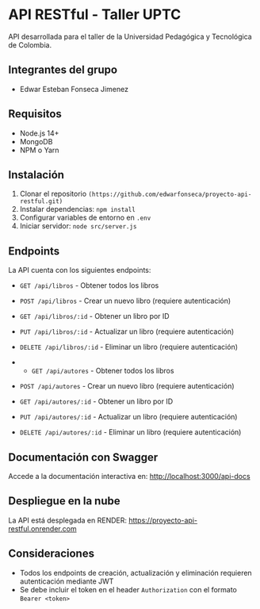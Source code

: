 # API RESTful - Taller UPTC

API desarrollada para el taller de la Universidad Pedagógica y Tecnológica de Colombia.

## Integrantes del grupo
- Edwar Esteban Fonseca Jimenez


## Requisitos
- Node.js 14+
- MongoDB
- NPM o Yarn

## Instalación
1. Clonar el repositorio `(https://github.com/edwarfonseca/proyecto-api-restful.git)`
2. Instalar dependencias: `npm install`
3. Configurar variables de entorno en `.env`
4. Iniciar servidor: `node src/server.js`

## Endpoints

La API cuenta con los siguientes endpoints:

- `GET /api/libros` - Obtener todos los libros
- `POST /api/libros` - Crear un nuevo libro (requiere autenticación)
- `GET /api/libros/:id` - Obtener un libro por ID
- `PUT /api/libros/:id` - Actualizar un libro (requiere autenticación)
- `DELETE /api/libros/:id` - Eliminar un libro (requiere autenticación)

- - `GET /api/autores` - Obtener todos los libros
- `POST /api/autores` - Crear un nuevo libro (requiere autenticación)
- `GET /api/autores/:id` - Obtener un libro por ID
- `PUT /api/autores/:id` - Actualizar un libro (requiere autenticación)
- `DELETE /api/autores/:id` - Eliminar un libro (requiere autenticación)

## Documentación con Swagger

Accede a la documentación interactiva en: [http://localhost:3000/api-docs](http://localhost:3000/api-docs)

## Despliegue en la nube

La API está desplegada en RENDER: https://proyecto-api-restful.onrender.com

## Consideraciones
- Todos los endpoints de creación, actualización y eliminación requieren autenticación mediante JWT
- Se debe incluir el token en el header `Authorization` con el formato `Bearer <token>`
